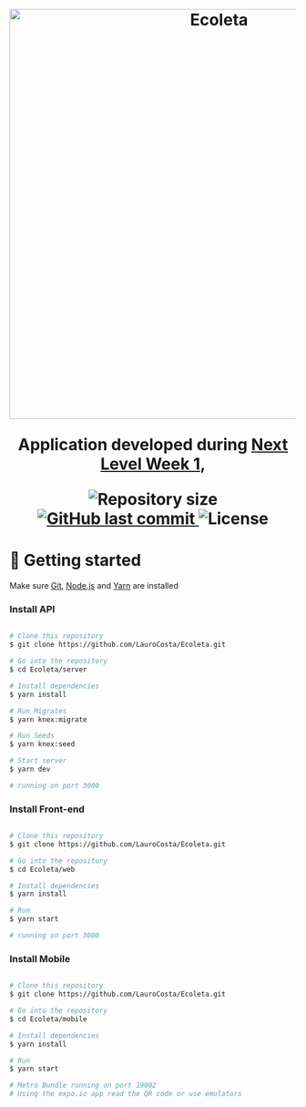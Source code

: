 <h1 align="center">
<br>
    <img src="https://i.ibb.co/8Dwk9L4/capa.png"    alt="Ecoleta" width="720">
<br>
    
Application developed during [Next Level Week 1][NLW], 

<p align="center">	
    <img alt="Repository size" src="https://img.shields.io/github/repo-size/LauroCosta/Ecoleta">
    
   <a href="https://github.com/LauroCosta/Ecoleta/commits/master">
      <img alt="GitHub last commit" src="https://img.shields.io/github/last-commit/LauroCosta/Ecoleta">
   </a>


   <img alt="License" src="https://img.shields.io/badge/license-MIT-brightgreen">
</p>


# 🚀 Getting started
Make sure [Git][git], [Node.js][nodejs] and [Yarn][yarn] are installed

### Install API 

```bash

# Clone this repository
$ git clone https://github.com/LauroCosta/Ecoleta.git

# Go into the repository
$ cd Ecoleta/server

# Install dependencies
$ yarn install

# Run Migrates
$ yarn knex:migrate

# Run Seeds
$ yarn knex:seed

# Start server
$ yarn dev

# running on port 3000

```


### Install Front-end

```bash

# Clone this repository
$ git clone https://github.com/LauroCosta/Ecoleta.git

# Go into the repository
$ cd Ecoleta/web

# Install dependencies
$ yarn install

# Run 
$ yarn start

# running on port 3000

```


### Install Mobile

```bash

# Clone this repository
$ git clone https://github.com/LauroCosta/Ecoleta.git

# Go into the repository
$ cd Ecoleta/mobile

# Install dependencies
$ yarn install

# Run
$ yarn start

# Metro Bundle running on port 19002
# Using the expo.io app read the QR code or use emulators

```
[git]: https://git-scm.com/
[nodejs]: https://nodejs.org/
[typescript]: https://www.typescriptlang.org/
[expo]: https://expo.io/
[reactjs]: https://reactjs.org
[rn]: https://facebook.github.io/react-native/
[NLW]: https://blog.rocketseat.com.br/primeira-next-level-week/
[yarn]: https://yarnpkg.com/
[yarn]: https://yarnpkg.com/
